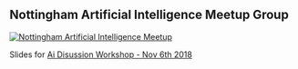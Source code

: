 ## Nottingham Artificial Intelligence Meetup Group

[![Nottingham Artificial Intelligence Meetup](https://secure.meetupstatic.com/photos/event/8/3/1/2/600_456033554.jpeg)](https://www.meetup.com/Nottingham-Artificial-Intelligence-Meetup/)

Slides for [Ai Disussion Workshop - Nov 6th 2018](https://www.meetup.com/Nottingham-Artificial-Intelligence-Meetup/events/255975347/)